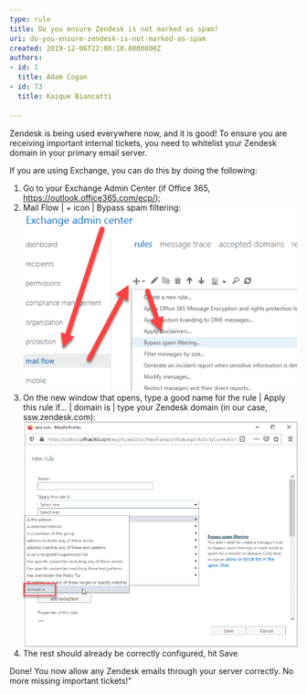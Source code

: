 ```yaml
---
type: rule
title: Do you ensure Zendesk is not marked as spam?
uri: do-you-ensure-zendesk-is-not-marked-as-spam
created: 2019-12-06T22:00:10.0000000Z
authors:
- id: 1
  title: Adam Cogan
- id: 73
  title: Kaique Biancatti

---
```


Zendesk is being used everywhere now, and it is good! To ensure you are receiving important internal tickets, you need to whitelist your Zendesk domain in your primary email server.
 
If you are using Exchange, you can do this by doing the following:

1. Go to your Exchange Admin Center (if Office 365, https://outlook.office365.com/ecp/);
2. Mail Flow | + icon | Bypass spam filtering:
![ Bypass spam filtering setting in Exchange](bypass-spam-filtering.png)
3. On the new window that opens, type a good name for the rule | Apply this rule if... | domain is | type your Zendesk domain (in our case, ssw.zendesk.com):
![ Adding domain to bypass list](adding-domain-to-bypass-list.png)
4. The rest should already be correctly configured, hit Save

Done! You now allow any Zendesk emails through your server correctly. No more missing important tickets!"
